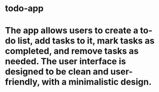 # todo-app
# The app allows users to create a to-do list, add tasks to it, mark tasks as      completed, and remove tasks as needed. The user interface is designed to be clean    and user-friendly, with a minimalistic design.